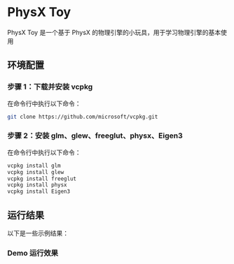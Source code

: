 # PhysX Toy

PhysX Toy 是一个基于 PhysX 的物理引擎的小玩具，用于学习物理引擎的基本使用

## 环境配置

### 步骤 1：下载并安装 vcpkg

在命令行中执行以下命令：

```bash
git clone https://github.com/microsoft/vcpkg.git
```

### 步骤 2：安装 glm、glew、freeglut、physx、Eigen3

在命令行中执行以下命令：

```bash
vcpkg install glm
vcpkg install glew
vcpkg install freeglut
vcpkg install physx
vcpkg install Eigen3
```

## 运行结果

以下是一些示例结果：

### Demo 运行效果

<!-- ![demo](./doc/demo.gif) -->
